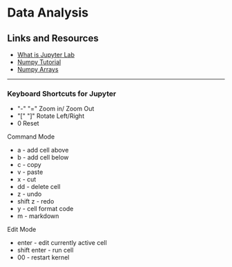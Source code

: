 # Data Analysis

## Links and Resources

- [What is Jupyter Lab](https://jupyterlab.readthedocs.io/en/stable/getting_started/overview.html)
- [Numpy Tutorial](https://www.dataquest.io/blog/numpy-tutorial-python/)
- [Numpy Arrays](https://www.tutorialspoint.com/numpy/index.htm)

---

### Keyboard Shortcuts for Jupyter

- "-" "=" Zoom in/ Zoom Out
- "[" "]" Rotate Left/Right
- 0 Reset

Command Mode

- a - add cell above
- b - add cell below
- c - copy
- v - paste
- x - cut
- dd - delete cell
- z - undo
- shift z - redo
- y - cell format code
- m - markdown

Edit Mode

- enter - edit currently active cell
- shift enter - run cell
- 00 - restart kernel
